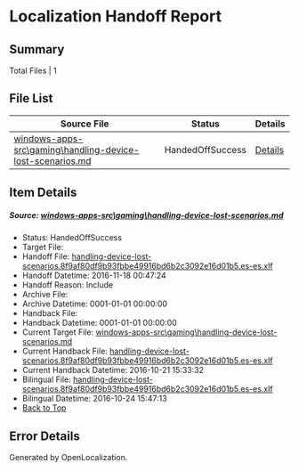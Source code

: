 # <a name='report-top'></a> Localization Handoff Report

## Summary
 Total Files | 1

## File List
 Source File | Status | Details 
 ----------- | ------ | ------- 
 [windows-apps-src\gaming\handling-device-lost-scenarios.md](https://cpubwin.visualstudio.com/windows-uwp/_git/windows-uwp/commit/5ed3815397b076ab3ee14fd3c22b235b46da5f09?path=windows-apps-src%2Fgaming%2Fhandling-device-lost-scenarios.md&_a=contents) | HandedOffSuccess | [Details](#b88d85c78ba5d08718b7e2c844f94beb71e5134a3506)

## Item Details
##### <a name='b88d85c78ba5d08718b7e2c844f94beb71e5134a3506'></a> Source: [windows-apps-src\gaming\handling-device-lost-scenarios.md](https://cpubwin.visualstudio.com/windows-uwp/_git/windows-uwp/commit/5ed3815397b076ab3ee14fd3c22b235b46da5f09?path=windows-apps-src%2Fgaming%2Fhandling-device-lost-scenarios.md&_a=contents)
* Status: HandedOffSuccess
* Target File: 
* Handoff File: [handling-device-lost-scenarios.8f9af80df9b93fbbe49916bd6b2c3092e16d01b5.es-es.xlf](https://cpubwin.visualstudio.com/windows-uwp/_git/WDCLib.handoff/commit/912b013b749b5a43e997930f8922f30fd1acb905?path=ol-handoff%2Fcpubwin%2Fwindows-uwp.es-es%2Fmaster%2Fhandling-device-lost-scenarios.8f9af80df9b93fbbe49916bd6b2c3092e16d01b5.es-es.xlf&_a=contents)
* Handoff Datetime: 2016-11-18 00:47:24
* Handoff Reason: Include
* Archive File: 
* Archive Datetime: 0001-01-01 00:00:00
* Handback File: 
* Handback Datetime: 0001-01-01 00:00:00
* Current Target File: [windows-apps-src\gaming\handling-device-lost-scenarios.md](https://cpubwin.visualstudio.com/windows-uwp/_git/windows-uwp.es-es/commit/7aabe073629b28c3b34f9fba562efe812fefe30a?path=windows-apps-src%2Fgaming%2Fhandling-device-lost-scenarios.md&_a=contents)
* Current Handback File: [handling-device-lost-scenarios.8f9af80df9b93fbbe49916bd6b2c3092e16d01b5.es-es.xlf](https://cpubwin.visualstudio.com/windows-uwp/_git/WDCLib.handback/commit/fdd3ac9c0d6e72ba49d3e603822887e211b6dad5?path=ol-handback%2FMicrosoft%2Fwindows-apps.es-es%2Fmaster%2Fhandling-device-lost-scenarios.8f9af80df9b93fbbe49916bd6b2c3092e16d01b5.es-es.xlf&_a=contents)
* Current Handback Datetime: 2016-10-21 15:33:32
* Bilingual File: [handling-device-lost-scenarios.8f9af80df9b93fbbe49916bd6b2c3092e16d01b5.es-es.xlf](https://cpubwin.visualstudio.com/windows-uwp/_git/WDCLib.handback/commit/fdd3ac9c0d6e72ba49d3e603822887e211b6dad5?path=ol-handback%2FMicrosoft%2Fwindows-apps.es-es%2Fmaster%2Fhandling-device-lost-scenarios.8f9af80df9b93fbbe49916bd6b2c3092e16d01b5.es-es.xlf&_a=contents)
* Bilingual Datetime: 2016-10-24 15:47:13
* [Back to Top](#report-top)


## Error Details

Generated by OpenLocalization.
